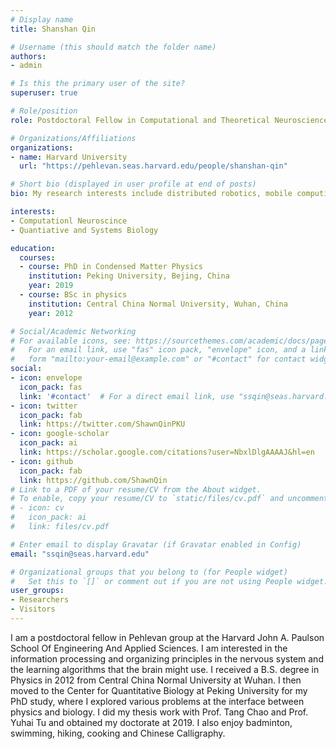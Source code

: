 ```yaml
---
# Display name
title: Shanshan Qin

# Username (this should match the folder name)
authors:
- admin

# Is this the primary user of the site?
superuser: true

# Role/position
role: Postdoctoral Fellow in Computational and Theoretical Neuroscience

# Organizations/Affiliations
organizations:
- name: Harvard University
  url: "https://pehlevan.seas.harvard.edu/people/shanshan-qin"

# Short bio (displayed in user profile at end of posts)
bio: My research interests include distributed robotics, mobile computing and programmable matter.

interests:
- Computationl Neuroscince
- Quantiative and Systems Biology

education:
  courses:
  - course: PhD in Condensed Matter Physics
    institution: Peking University, Bejing, China
    year: 2019
  - course: BSc in physics
    institution: Central China Normal University, Wuhan, China
    year: 2012

# Social/Academic Networking
# For available icons, see: https://sourcethemes.com/academic/docs/page-builder/#icons
#   For an email link, use "fas" icon pack, "envelope" icon, and a link in the
#   form "mailto:your-email@example.com" or "#contact" for contact widget.
social:
- icon: envelope
  icon_pack: fas
  link: '#contact'  # For a direct email link, use "ssqin@seas.harvard.edu".
- icon: twitter
  icon_pack: fab
  link: https://twitter.com/ShawnQinPKU
- icon: google-scholar
  icon_pack: ai
  link: https://scholar.google.com/citations?user=NbxlDlgAAAAJ&hl=en
- icon: github
  icon_pack: fab
  link: https://github.com/ShawnQin
# Link to a PDF of your resume/CV from the About widget.
# To enable, copy your resume/CV to `static/files/cv.pdf` and uncomment the lines below.
# - icon: cv
#   icon_pack: ai
#   link: files/cv.pdf

# Enter email to display Gravatar (if Gravatar enabled in Config)
email: "ssqin@seas.harvard.edu"

# Organizational groups that you belong to (for People widget)
#   Set this to `[]` or comment out if you are not using People widget.
user_groups:
- Researchers
- Visitors
---
```


I am a postdoctoral fellow in Pehlevan group at the Harvard John A. Paulson School Of Engineering And Applied Sciences. I am interested in the information processing and organizing principles in the nervous system and the learning algorithms that the brain might use. I received a B.S. degree in Physics in 2012 from Central China Normal University at Wuhan. I then moved to the Center for Quantitative Biology at Peking University for my PhD study, where I explored various problems at the interface between physics and biology. I did my thesis work with Prof. Tang Chao and Prof. Yuhai Tu and obtained my doctorate at 2019. I also enjoy badminton, swimming, hiking, cooking and Chinese Calligraphy.
